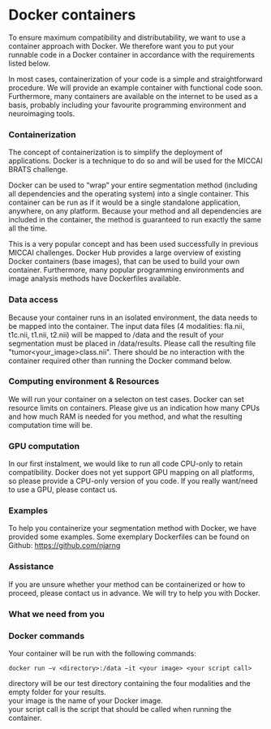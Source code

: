 # Docker containers

To ensure maximum compatibility and distributability, we want to use a container approach with Docker. We therefore want you to put your runnable code in a Docker container in accordance with the requirements listed below.

In most cases, containerization of your code is a simple and straightforward procedure. We will provide an example container with functional code soon. Furthermore, many containers are available on the internet to be used as a basis, probably including your favourite programming environment and neuroimaging tools.

### Containerization

The concept of containerization is to simplify the deployment of applications. Docker is a technique to do so and will be used for the MICCAI BRATS challenge.

Docker can be used to “wrap” your entire segmentation method (including all dependencies and the operating system) into a single container. This container can be run as if it would be a single standalone application, anywhere, on any platform. Because your method and all dependencies are included in the container, the method is guaranteed to run exactly the same all the time.

This is a very popular concept and has been used successfully in previous MICCAI challenges. Docker Hub provides a large overview of existing Docker containers (base images), that can be used to build your own container. Furthermore, many popular programming environments and image analysis methods have Dockerfiles available.

### Data access

Because your container runs in an isolated environment, the data needs to be mapped into the container. The input data files (4 modalities: fla.nii, t1c.nii, t1.nii, t2.nii) will be mapped to /data and the result of your segmentation must be placed in /data/results.
Please call the resulting file "tumor<your_image>class.nii".
There should be no interaction with the container required other than running the Docker command below.

### Computing environment & Resources

We will run your container on a selecton on test cases. Docker can set resource limits on containers. Please give us an indication how many CPUs and how much RAM is needed for you method, and what the resulting computation time will be.

### GPU computation

In our first instalment, we would like to run all code CPU-only to retain compatibility. Docker does not yet support GPU mapping on all platforms, so please provide a CPU-only version of you code. If you really want/need to use a GPU, please contact us.

### Examples

To help you containerize your segmentation method with Docker, we have provided some examples. Some exemplary Dockerfiles can be found on Github: https://github.com/njarng

### Assistance

If you are unsure whether your method can be containerized or how to proceed, please contact us in advance. We will try to help you with Docker.

### What we need from you


### Docker commands

Your container will be run with the following commands:
~~~~
docker run −v <directory>:/data −it <your image> <your script call>
~~~~
directory will be our test directory containing the four modalities and the empty folder for your results.  
your image is the name of your Docker image.  
your script call is the script that should be called when running the container.  
